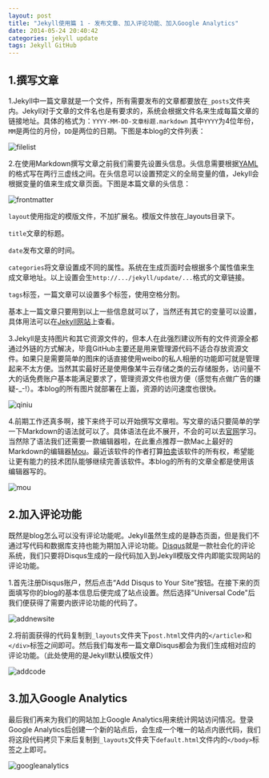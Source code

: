 ```yaml
---
layout: post
title: "Jekyll使用篇 1 - 发布文章、加入评论功能、加入Google Analytics"
date: 2014-05-24 20:40:42
categories: jekyll update
tags: Jekyll GitHub
---
```


## 1.撰写文章
1.Jekyll中一篇文章就是一个文件，所有需要发布的文章都要放在```_posts```文件夹内。Jekyll对于文章的文件名也是有要求的，系统会根据文件名来生成每篇文章的链接地址。具体的格式为：```YYYY-MM-DD-文章标题.markdown``` 其中```YYYY```为4位年份，```MM```是两位的月份，```DD```是两位的日期。下图是本blog的文件列表：

![filelist](http://wellsnakeblog.qiniudn.com/2014052201filelist.png)

2.在使用Markdown撰写文章之前我们需要先设置头信息。头信息需要根据[YAML](http://yaml.org/)的格式写在两行三虚线之间。在头信息可以设置预定义的全局变量的值，Jekyll会根据变量的值来生成文章页面。下图是本篇文章的头信息：

![frontmatter](http://wellsnakeblog.qiniudn.com/2014052201frontmatter.png)

```layout```使用指定的模版文件，不加扩展名。模版文件放在_layouts目录下。

```title```文章的标题。

```date```发布文章的时间。

```categories```将文章设置成不同的属性。系统在生成页面时会根据多个属性值来生成文章地址。以上设置会生```http://.../jekyll/update/...```格式的文章链接。

```tags```标签，一篇文章可以设置多个标签，使用空格分割。

基本上一篇文章只要用到以上一些信息就可以了，当然还有其它的变量可以设置，具体用法可以在[Jekyll网站](http://jekyllrb.com/docs/frontmatter/)上查看。

3.Jekyll是支持图片和其它资源文件的，但本人在此强烈建议所有的文件资源全都通过外链的方式解决，毕竟GitHub主要还是用来管理源代码不适合存放资源文件。如果只是需要简单的图床的话直接使用weibo的私人相册的功能即可就是管理起来不太方便。当然其实最好还是使用像某牛云存储之类的云存储服务，访问量不大的话免费账户基本能满足要求了，管理资源文件也很方便（感觉有点做广告的嫌疑-_-!）。本blog的所有图片就部署在上面，资源的访问速度也很快。

![qiniu](http://wellsnakeblog.qiniudn.com/2014052201qiniu.png)

4.前期工作还真多啊，接下来终于可以开始撰写文章啦。写文章的话只要简单的学一下Markdown的语法就可以了。具体语法在此不展开，不会的可以去[官网](http://daringfireball.net/projects/markdown/syntax)学习。当然除了语法我们还需要一款编辑器啦，在此重点推荐一款Mac上最好的Markdown的编辑器[Mou](http://mouapp.com/)。最近该软件的作者打算[拍卖](https://www.v2ex.com/t/113734)该软件的所有权，希望能让更有能力的技术团队能够继续完善该软件。本blog的所有的文章全都是使用该编辑器写的。

![mou](http://wellsnakeblog.qiniudn.com/2014052201mou.png)


## 2.加入评论功能
既然是blog怎么可以没有评论功能呢。Jekyll虽然生成的是静态页面，但是我们不通过写代码和数据库支持也能为期加入评论功能。[Disqus](http://disqus.com/)就是一款社会化的评论系统，我们只要将Disqus生成的一段代码加入到Jekyll模版文件内即能实现网站的评论功能。

1.首先注册Disqus账户，然后点击“Add Disqus to Your Site”按钮。在接下来的页面填写你的blog的基本信息后便完成了站点设置。然后选择"Universal Code"后我们便获得了需要内嵌评论功能的代码了。

![addnewsite](http://wellsnakeblog.qiniudn.com/2014052201addnewsite.png)

2.将前面获得的代码复制到```_layouts```文件夹下```post.html```文件内的```</article>```和```</div>```标签之间即可。然后我们每发布一篇文章Disqus都会为我们生成相对应的评论功能。（此处使用的是Jekyll默认模版文件）

![addcode](http://wellsnakeblog.qiniudn.com/2014052201addcode.png)

## 3.加入Google Analytics
最后我们再来为我们的网站加上Google Analytics用来统计网站访问情况。登录Google Analytics后创建一个新的站点后，会生成一个唯一的站点内嵌代码，我们将这段代码拷贝下来后复制到```_layouts```文件夹下```default.html```文件内的```</body>```标签之上即可。

![googleanalytics](http://wellsnakeblog.qiniudn.com/2014052201googleanalytics.png)
